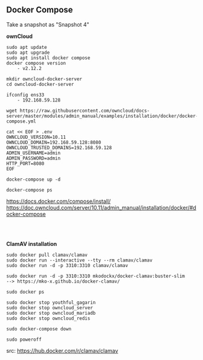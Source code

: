 ## Docker Compose

Take a snapshot as "Snapshot 4"

**ownCloud** 

```
sudo apt update
sudo apt upgrade
sudo apt install docker compose
docker compose version
    - v2.12.2

mkdir owncloud-docker-server
cd owncloud-docker-server

ifconfig ens33 
    - 192.168.59.128  

wget https://raw.githubusercontent.com/owncloud/docs-server/master/modules/admin_manual/examples/installation/docker/docker-compose.yml

cat << EOF > .env
OWNCLOUD_VERSION=10.11
OWNCLOUD_DOMAIN=192.168.59.128:8080
OWNCLOUD_TRUSTED_DOMAINS=192.168.59.128
ADMIN_USERNAME=admin
ADMIN_PASSWORD=admin
HTTP_PORT=8080
EOF

docker-compose up -d

docker-compose ps

```

https://docs.docker.com/compose/install/  
https://doc.owncloud.com/server/10.11/admin_manual/installation/docker/#docker-compose  


<br>



<br>

**ClamAV installation**

```
sudo docker pull clamav/clamav
sudo docker run --interactive --tty --rm clamav/clamav
sudo docker run -d -p 3310:3310 clamav/clamav

sudo docker run -d -p 3310:3310 mkodockx/docker-clamav:buster-slim
--> https://mko-x.github.io/docker-clamav/

sudo docker ps

sudo docker stop youthful_gagarin
sudo docker stop owncloud_server
sudo docker stop owncloud_mariadb
sudo docker stop owncloud_redis

sudo docker-compose down

sudo poweroff
```

src: https://hub.docker.com/r/clamav/clamav
